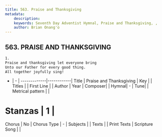 ```yaml
---
title: 563. Praise and Thanksgiving
metadata:
    description: 
    keywords: Seventh Day Adventist Hymnal, Praise and Thanksgiving, , 
    author: Brian Onang'o
---
```



## 563. PRAISE AND THANKSGIVING

```txt
1.
Praise and thanksgiving let everyone bring
Unto our Father for every good thing.
All together joyfully sing!
```

- |   -  |
-------------|------------|
Title | Praise and Thanksgiving |
Key |  |
Titles |  |
First Line |  |
Author | 
Year | 
Composer|  |
Hymnal|  - |
Tune|  |
Metrical pattern | |
# Stanzas | 1 |
Chorus | No |
Chorus Type | - |
Subjects |  |
Texts |  |
Print Texts | 
Scripture Song |  |
  
